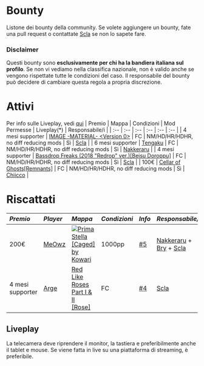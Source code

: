 # Bounty
Listone dei bounty della community.
Se volete aggiungere un bounty, fate una pull request o contattate [Scla](https://osu.ppy.sh/users/6802061) se non lo sapete fare.

### Disclaimer
Questi bounty sono **esclusivamente per chi ha la bandiera italiana sul profilo**.
Se non vi vediamo nella classifica nazionale, non è valido anche se vengono rispettate tutte le condizioni del caso.
Il responsabile del bounty può decidere di cambiare questa regola a propria discrezione.

# Attivi
Per info sulle Liveplay, vedi [qui](#liveplay)
| Premio | Mappa | Condizioni | Mod Permesse | Liveplay(*) | Responsabile/i |
| :-- | :-- | :-- | :-- | :-- | :-- |
| 4 mesi supporter | [IMAGE -MATERIAL- <Version 0>](https://osu.ppy.sh/b/252238) | FC | NM/HD/HR/HDHR, no diff reducing mods | Sì | [Scla](https://osu.ppy.sh/users/6802061) |
| 6 mesi supporter | [Tengaku](https://osu.ppy.sh/beatmapsets/336414#osu/816327) | FC | NM/HD/HR/HDHR, no diff reducing mods | Sì | [Nakkeraru](https://osu.ppy.sh/users/9326857) |
| 4 mesi supporter | [Bassdrop Freaks (2018 "Redrop" ver.)[Beisu Doroppu]](https://osu.ppy.sh/b/1693575) | FC | NM/HD/HR/HDHR, no diff reducing mods | Sì | [Scla](https://osu.ppy.sh/users/6802061) |
| 100€ | [Cellar of Ghosts[Remnants]](https://osu.ppy.sh/b/3700073) | FC | NM/HD/HR/HDHR, no diff reducing mods | Sì | [Chiicco](https://osu.ppy.sh/users/13103667) |

# Riscattati
| _Premio_ | _Player_ | _Mappa_ | _Condizioni_ | _Info_ |  _Responsabile/i_ |
| :-- | :-- | :-- | :-- | :-- | :-- |
| 200€ | [MeOwz](https://osu.ppy.sh/users/17446380) | [![Prima Stella \[Caged\] by Kowari](https://github.com/osu-italy/bounty/assets/31241607/beaeb2ee-167d-4e33-92d7-c9e25505d568)](https://osu.ppy.sh/b/2663986) | 1000pp | [#5](https://github.com/osu-italy/bounty/issues/5) | [Nakkeraru](https://osu.ppy.sh/users/9326857) + [Bry](https://osu.ppy.sh/users/11786359) + [Scla](https://osu.ppy.sh/users/6802061) |
| 4 mesi supporter | [Arge](https://osu.ppy.sh/users/11215030) | [Red Like Roses Part I & II [Rose]](https://osu.ppy.sh/b/326864) | FC | [#4](https://github.com/osu-italy/bounty/issues/4) | [Scla](https://osu.ppy.sh/users/6802061) |

## Liveplay
La telecamera deve riprendere il monitor, la tastiera e preferibilmente anche il tablet e mouse. Se viene fatta in live su una piattaforma di streaming, è preferibile.
